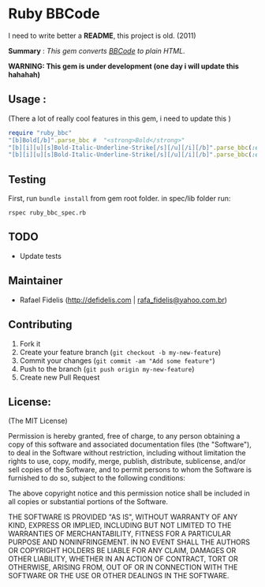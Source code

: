 # Ruby BBCode

I need to write better a **README**, this project is old. (2011)

**Summary** : _This gem converts [BBCode](http://pt.wikipedia.org/wiki/BBCode) to plain HTML._

**WARNING: This gem is under development (one day i will update this hahahah)**

## Usage :

(There a lot of really cool features in this gem, i need to update this )

``` ruby 
require "ruby_bbc"
"[b]Bold[/b]".parse_bbc #  "<strong>Bold</strong>"
"[b][i][u][s]Bold-Italic-Underline-Strike[/s][/u][/i][/b]".parse_bbc(:disabled_groups => [:basic]) # returns "[b][i][u][s]Bold-Italic-Underline-Strike[/s][/u][/i][/b]"
"[b][i][u][s]Bold-Italic-Underline-Strike[/s][/u][/i][/b]".parse_bbc(:disabled_tags => [:b]) # returns "[b]<em><u><s>Bold-Italic-Underline-Strike</s></u></em>[/b]"
```

## Testing

First, run `bundle install` from gem root folder.
 in spec/lib folder run:

 	rspec ruby_bbc_spec.rb 

## TODO
* Update tests

## Maintainer

* Rafael Fidelis (<http://defidelis.com> | rafa_fidelis@yahoo.com.br)

## Contributing

1. Fork it
2. Create your feature branch (`git checkout -b my-new-feature`)
3. Commit your changes (`git commit -am "Add some feature"`)
4. Push to the branch (`git push origin my-new-feature`)
5. Create new Pull Request


## License:

(The MIT License)

Permission is hereby granted, free of charge, to any person obtaining
a copy of this software and associated documentation files (the
"Software"), to deal in the Software without restriction, including
without limitation the rights to use, copy, modify, merge, publish,
distribute, sublicense, and/or sell copies of the Software, and to
permit persons to whom the Software is furnished to do so, subject to
the following conditions:

The above copyright notice and this permission notice shall be
included in all copies or substantial portions of the Software.

THE SOFTWARE IS PROVIDED "AS IS", WITHOUT WARRANTY OF ANY KIND,
EXPRESS OR IMPLIED, INCLUDING BUT NOT LIMITED TO THE WARRANTIES OF
MERCHANTABILITY, FITNESS FOR A PARTICULAR PURPOSE AND NONINFRINGEMENT.
IN NO EVENT SHALL THE AUTHORS OR COPYRIGHT HOLDERS BE LIABLE FOR ANY
CLAIM, DAMAGES OR OTHER LIABILITY, WHETHER IN AN ACTION OF CONTRACT,
TORT OR OTHERWISE, ARISING FROM, OUT OF OR IN CONNECTION WITH THE
SOFTWARE OR THE USE OR OTHER DEALINGS IN THE SOFTWARE.